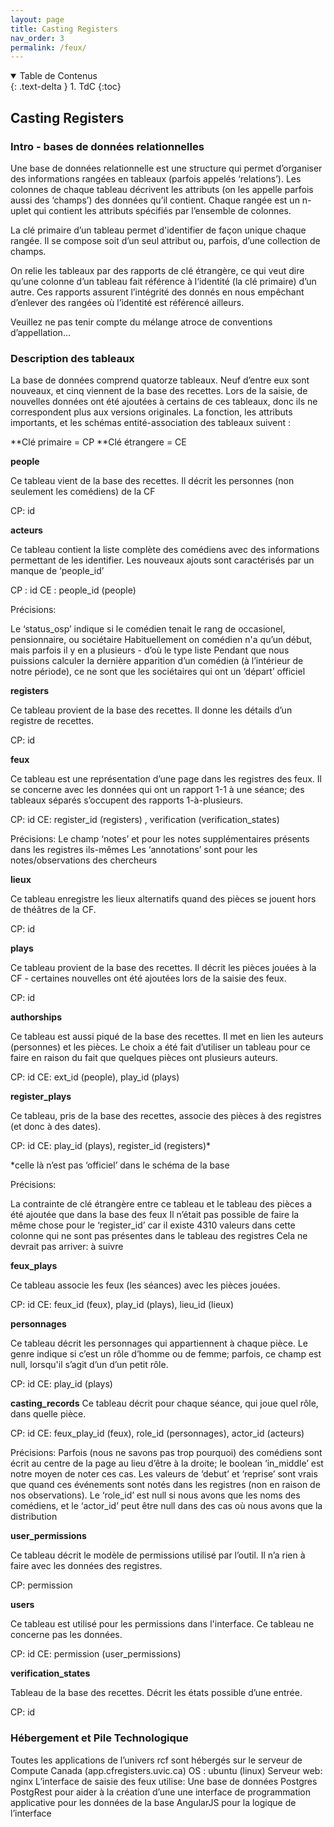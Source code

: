 ```yaml
---
layout: page
title: Casting Registers
nav_order: 3
permalink: /feux/
---
```


<details open markdown="block">
  <summary>
    Table de Contenus
  </summary>
  {: .text-delta }
1. TdC
{:toc}
</details>


## Casting Registers

### Intro -  bases de données relationnelles

Une base de données relationnelle est une structure qui permet d’organiser des informations rangées en tableaux  (parfois appelés ‘relations’). Les colonnes de chaque tableau décrivent les attributs (on les appelle parfois aussi des ‘champs’) des données qu’il contient. Chaque rangée est un n-uplet qui contient les attributs spécifiés par l’ensemble de colonnes.

La clé primaire d’un tableau permet d'identifier de façon unique chaque rangée. Il se compose soit d’un seul attribut ou, parfois, d’une collection de champs.

On relie les tableaux par des rapports de clé étrangère, ce qui veut dire qu’une colonne d’un tableau fait référence à  l‘identité (la clé primaire) d’un autre. Ces rapports assurent l’intégrité des donnés en nous empêchant d’enlever des rangées où l’identité est référencé ailleurs.

Veuillez ne pas tenir compte du mélange atroce de conventions d’appellation...

### Description des tableaux

La base de données comprend quatorze tableaux. Neuf d’entre eux sont nouveaux, et cinq viennent de la base des recettes. Lors de la saisie, de nouvelles données ont été ajoutées à certains de ces tableaux, donc ils ne correspondent plus aux versions originales. La fonction, les attributs importants, et les schémas entité-association des tableaux suivent :

**Clé primaire = CP
**Clé étrangere = CE

**people**

Ce tableau vient de la base des recettes. Il décrit les personnes (non seulement les comédiens) de la CF

CP: id

**acteurs**

Ce tableau contient la liste complète des comédiens avec des informations permettant de les identifier. Les nouveaux ajouts sont caractérisés par un manque de ‘people_id’

CP : id
CE : people_id (people)

Précisions:

Le ‘status_osp’ indique si le comédien tenait le rang de occasionel, pensionnaire, ou sociétaire
Habituellement on comédien n'a qu’un début, mais parfois il y en a plusieurs - d’où le type liste
Pendant que nous puissions calculer la dernière apparition d’un comédien (à l’intérieur de notre période), ce ne sont que les sociétaires qui ont un ‘départ’ officiel



**registers**

Ce tableau provient de la base des recettes. Il donne les détails d’un registre de recettes.

CP: id

**feux**

Ce tableau est une représentation d’une page dans les registres des feux. Il se concerne avec les données qui ont un rapport 1-1 à une séance; des tableaux séparés s’occupent des rapports 1-à-plusieurs.

CP: id
CE: register_id (registers) , verification (verification_states)

Précisions:
Le champ ‘notes’ et pour les notes supplémentaires présents dans les registres ils-mêmes
Les ‘annotations’ sont pour les notes/observations des chercheurs


**lieux**

Ce tableau enregistre les lieux alternatifs quand des pièces se  jouent hors de théâtres de la CF.

CP: id

**plays**

Ce tableau provient de la base des recettes. Il décrit les pièces jouées à la CF - certaines nouvelles ont été ajoutées lors de la saisie des feux.

CP: id

**authorships**

Ce tableau est aussi piqué de la base des recettes. Il met en lien les auteurs (personnes) et les pièces. Le choix a été fait d’utiliser un tableau pour ce faire en raison du fait que quelques pièces ont plusieurs auteurs.

CP: id
CE: ext_id (people), play_id (plays)


**register_plays**

Ce tableau, pris de la base des recettes, associe des pièces à des registres (et donc à des dates).

CP: id
CE: play_id (plays), register_id (registers)*

*celle là n’est pas ‘officiel’ dans le schéma de la base

Précisions:

La contrainte de clé étrangère entre ce tableau et le tableau des pièces a été ajoutée que dans la base des feux
Il n’était pas possible de faire la même chose pour le ‘register_id’ car il existe 4310 valeurs dans cette colonne qui ne sont pas présentes dans le tableau des registres
Cela ne devrait pas arriver: à suivre



**feux_plays**

Ce tableau associe les feux (les séances) avec les pièces jouées.

CP: id
CE: feux_id (feux), play_id (plays), lieu_id (lieux)


**personnages**

Ce tableau décrit les personnages qui appartiennent à chaque pièce. Le genre indique si c’est un rôle d’homme ou de femme; parfois, ce champ est null, lorsqu'il s’agit d’un d’un petit rôle.

CP: id
CE: play_id (plays)

**casting_records**
Ce tableau décrit pour chaque séance, qui joue quel rôle, dans quelle pièce.

CP: id
CE: feux_play_id (feux), role_id (personnages), actor_id (acteurs)


Précisions:
Parfois (nous ne savons pas trop pourquoi) des comédiens sont écrit au centre de la page au lieu d’être à la droite; le boolean ‘in_middle’ est notre moyen de noter ces cas.
Les valeurs de ‘debut’ et ‘reprise’ sont vrais que quand ces événements sont notés dans les registres (non en raison de nos observations).
Le ‘role_id’ est null si nous avons que les noms des comédiens, et le ‘actor_id’ peut être null dans des cas où nous avons que la distribution


**user_permissions**

Ce tableau décrit le modèle de permissions utilisé par l’outil. Il n’a rien à faire avec les données des registres.

CP: permission

**users**

Ce tableau est utilisé pour les permissions dans l'interface. Ce tableau ne concerne pas les données.

CP: id
CE: permission (user_permissions)


**verification_states**

Tableau de la base des recettes. Décrit les états possible d’une entrée.

CP: id



### Hébergement et Pile Technologique
Toutes les applications de l’univers rcf sont hébergés sur le serveur de Compute Canada (app.cfregisters.uvic.ca)
OS : ubuntu (linux)
Serveur web: nginx
L’interface de saisie des feux utilise:
Une base de données Postgres
PostgRest pour aider à la création d’une une interface de programmation applicative pour les données de la base
AngularJS pour la logique de l’interface
